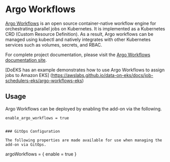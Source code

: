 # Argo Workflows

[Argo Workflows](https://argoproj.github.io/argo-workflows/) is an open source container-native workflow engine for orchestrating parallel jobs on Kubernetes. It is implemented as a Kubernetes CRD (Custom Resource Definition). As a result, Argo workflows can be managed using kubectl and natively integrates with other Kubernetes services such as volumes, secrets, and RBAC.

For complete project documentation, please visit the [Argo Workflows documentation site](https://argoproj.github.io/argo-workflows/).

[DoEKS has an example demonstrates how to use Argo Workflows to assign jobs to Amazon EKS] (https://awslabs.github.io/data-on-eks/docs/job-schedulers-eks/argo-workflows-eks)

## Usage

Argo Workflows can be deployed by enabling the add-on via the following.

```hcl
enable_argo_workflows = true
```


```

### GitOps Configuration

The following properties are made available for use when managing the add-on via GitOps.

```
argoWorkflows = {
  enable             = true
}
```
